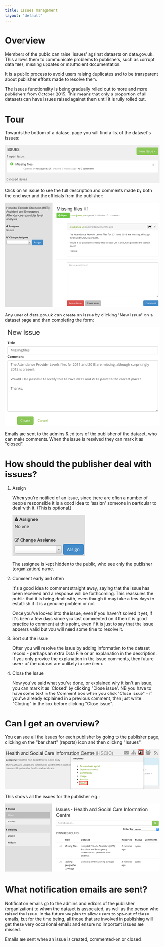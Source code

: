 ```yaml
---
title: Issues management
layout: "default"
---
```


# Overview

Members of the public can raise 'issues' against datasets on data.gov.uk. This allows them to communicate problems to publishers, such as corrupt data files, missing updates or insufficient documentation.

It is a public process to avoid users raising duplicates and to be transparent about publisher efforts made to resolve them.

The issues functionality is being gradually rolled out to more and more publishers from October 2015. This means that only a proportion of all datasets can have issues raised against them until it is fully rolled out.

# Tour

Towards the bottom of a dataset page you will find a list of the dataset's issues:

![Issues on a dataset](images/issue_on_dataset.png)

Click on an issue to see the full description and comments made by both the end user and the officials from the publisher:

![An issue](images/issue_page.png)

Any user of data.gov.uk can create an issue by clicking "New Issue" on a dataset page and then completing the form:

![An issue](images/issue_create.png)

Emails are sent to the admins & editors of the publisher of the dataset, who can make comments. When the issue is resolved they can mark it as "closed".

# How should the publisher deal with issues?

1. Assign

   When you're notified of an issue, since there are often a number of people responsible it is a good idea to 'assign' someone in particular to deal with it. (This is optional.)


   ![An issue](images/issue_assignee.png)

   The assignee is kept hidden to the public, who see only the publisher (organization) name.

2. Comment early and often

   It's a good idea to comment straight away, saying that the issue has been received and a response will be forthcoming. This reassures the public that it is being dealt with, even though it may take a few days to establish if it is a genuine problem or not.

   Once you've looked into the issue, even if you haven't solved it yet, if it's been a few days since you last commented on it then it is good practice to comment at this point, even if it is just to say that the issue appears valid but you will need some time to resolve it.

3. Sort out the issue

   Often you will resolve the issue by adding information to the dataset record - perhaps an extra Data File or an explanation in the description. If you only provide the explanation in the Issue comments, then future users of the dataset are unlikely to see them.

4. Close the Issue

   Now you've said what you've done, or explained why it isn't an issue, you can mark it as 'Closed' by clicking "Close issue". NB you have to have some text in the Comment box when you click "Close issue" - if you've already explained in a previous comment, then just write "Closing" in the box before clicking "Close issue".

# Can I get an overview?

You can see all the issues for each publisher by going to the publisher page, clicking on the "bar chart" (reports) icon and then clicking "Issues":

![Link to publisher issues](images/issue_publisher_link.png)

This shows all the issues for the publisher e.g.:

![Link to publisher issues](images/issue_publisher.png)

# What notification emails are sent?

Notification emails go to the admins and editors of the publisher (organization) to whom the dataset is associated, as well as the person who raised the issue. In the future we plan to allow users to opt-out of these emails, but for the time being, all those that are involved in publishing will get these very occasional emails and ensure no important issues are missed.

Emails are sent when an issue is created, commented-on or closed.

